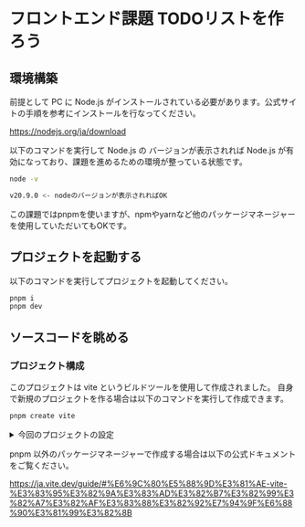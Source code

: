 # フロントエンド課題 TODOリストを作ろう

## 環境構築
前提として PC に Node.js がインストールされている必要があります。公式サイトの手順を参考にインストールを行なってください。

https://nodejs.org/ja/download

以下のコマンドを実行して Node.js の バージョンが表示されれば Node.js が有効になっており、課題を進めるための環境が整っている状態です。

```bash
node -v

v20.9.0 <- nodeのバージョンが表示されればOK
```

この課題ではpnpmを使いますが、npmやyarnなど他のパッケージマネージャーを使用していただいてもOKです。

## プロジェクトを起動する
以下のコマンドを実行してプロジェクトを起動してください。

```bash
pnpm i
pnpm dev
```

## ソースコードを眺める
### プロジェクト構成
このプロジェクトは vite というビルドツールを使用して作成されました。
自身で新規のプロジェクトを作る場合は以下のコマンドを実行して作成できます。

```bash
pnpm create vite
```

<details>

<summary>今回のプロジェクトの設定</summary>

```bash
? Project name: <- 任意のプロジェクト名を入力

? Select a framework: › - Use arrow-keys. Return to submit.

    Vanilla
    Vue
❯   React  <- 矢印キーで移動してReactを選択してEnter
    Preact
    Lit
    Svelte
    Solid
    Qwik
    Angular
    Others

? Select a variant: › - Use arrow-keys. Return to submit.
    TypeScript
❯   TypeScript + SWC  <- 矢印キーで移動して TypeScript + SWC を選択してEnter
    JavaScript
    JavaScript + SWC
    React Router v7 ↗
```

</details>

pnpm 以外のパッケージマネージャーで作成する場合は以下の公式ドキュメントをご覧ください。

https://ja.vite.dev/guide/#%E6%9C%80%E5%88%9D%E3%81%AE-vite-%E3%83%95%E3%82%9A%E3%83%AD%E3%82%B7%E3%82%99%E3%82%A7%E3%82%AF%E3%83%88%E3%82%92%E7%94%9F%E6%88%90%E3%81%99%E3%82%8B


